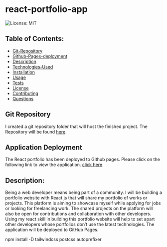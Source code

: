 # react-portfolio-app

![License: MIT](https://img.shields.io/badge/License-MIT-blue)

## Table of Contents:

- [Git-Repository](#git-repository)
- [Github-Pages-deployment](#application-deployment)
- [Description](#description)
- [Technologies-Used](Technologies-Used)
- [Installation](#installation)
- [Usage](#usage)
- [Tests](#tests)
- [License](#license)
- [Contributing](#contributing)
- [Questions](#questions)

## Git Repository

I created a git repository folder that will host the finished project. The Repository will be found [here](https://github.com/pfansi/react-portfolio-app).

## Application Deployment

The React portfolio has been deployed to Github pages. Please click on the following link to view the application. [click here]().

## Description:

Being a web developer means being part of a community. I will be building a portfolio website with React.js that will share my portfolio of works or projects. This platform is aiming to showcase myself while applying for jobs or looking for freelancing work. The shared projects on the platform will also be open for contributions and collaboration with other developers.
Using my react skill in building this portfolio website will help to set apart other developers whose portfolios don’t use the latest technologies.
The application will be deployed to GitHub Pages.

npm install -D tailwindcss postcss autoprefixer
